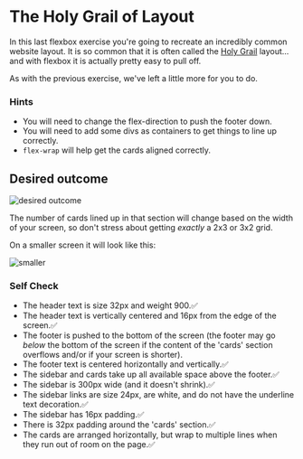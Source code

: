 # The Holy Grail of Layout

In this last flexbox exercise you're going to recreate an incredibly common website layout. It is so common that it is often called the [Holy Grail](https://www.google.com/search?q=holy+grail+layout&tbm=isch&sclient=img) layout... and with flexbox it is actually pretty easy to pull off.

As with the previous exercise, we've left a little more for you to do.

### Hints
- You will need to change the flex-direction to push the footer down.
- You will need to add some divs as containers to get things to line up correctly. 
- `flex-wrap` will help get the cards aligned correctly.

## Desired outcome

![desired outcome](./desired-outcome.png)

The number of cards lined up in that section will change based on the width of your screen, so don't stress about getting _exactly_ a 2x3 or 3x2 grid.

On a smaller screen it will look like this:

![smaller](./desired-outcome-smaller.png)

### Self Check
- The header text is size 32px and weight 900.✅
- The header text is vertically centered and 16px from the edge of the screen.✅
- The footer is pushed to the bottom of the screen (the footer may go _below_ the bottom of the screen if the content of the 'cards' section overflows and/or if your screen is shorter).
- The footer text is centered horizontally and vertically.✅
- The sidebar and cards take up all available space above the footer.✅
- The sidebar is 300px wide (and it doesn't shrink).✅
- The sidebar links are size 24px, are white, and do not have the underline text decoration.✅
- The sidebar has 16px padding.✅
- There is 32px padding around the 'cards' section.✅
- The cards are arranged horizontally, but wrap to multiple lines when they run out of room on the page.✅

